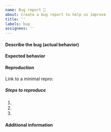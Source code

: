 ```yaml
---
name: Bug report 🐞
about: Create a bug report to help us improve
title: ''
labels: bug
assignees: ''
---
```


<!--
Thank you for contributing to iTwinUI by creating an issue!
Make sure you first do a search for existing issues so that this is not a duplicate.
Also go through our FAQ: https://github.com/iTwin/iTwinUI/wiki/FAQ
-->

#### Describe the bug (actual behavior)
<!-- A clear and concise description of what the bug is. -->

#### Expected behavior
<!-- A clear and concise description of what you expected to happen. -->

#### Reproduction
Link to a minimal repro: <!-- fork this sandbox: https://codesandbox.io/s/github/iTwin/iTwinUI/tree/main/playgrounds/cra -->

##### Steps to reproduce
1. <!-- fill this out -->
1. <!-- fill this out -->
1. <!-- fill this out -->

#### Additional information
<!-- Add anything else you want to mention (package version, environment info, possible solution, etc) -->
